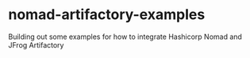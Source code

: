 # nomad-artifactory-examples
Building out some examples for how to integrate Hashicorp Nomad and JFrog Artifactory
